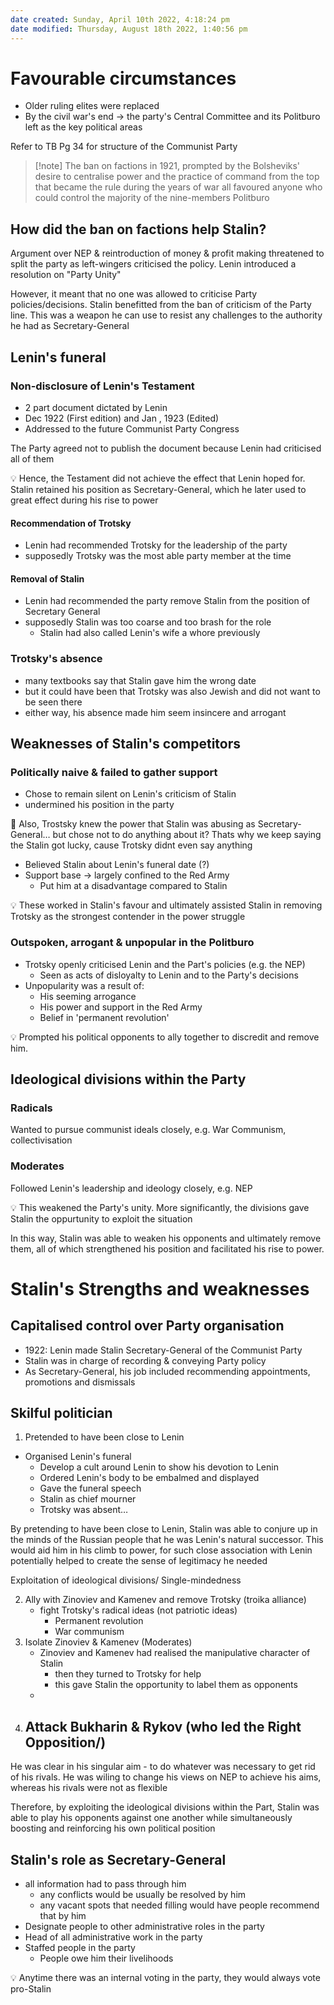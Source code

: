 ```yaml
---
date created: Sunday, April 10th 2022, 4:18:24 pm
date modified: Thursday, August 18th 2022, 1:40:56 pm
---
```


# Favourable circumstances

- Older ruling elites were replaced
- By the civil war's end → the party's Central Committee and its Politburo left as the key political areas

Refer to TB Pg 34 for structure of the Communist Party

> [!note] The ban on factions in 1921, prompted by the Bolsheviks' desire to centralise power and the practice of command from the top that became the rule during the years of war all favoured anyone who could control the majority of the nine-members Politburo

## How did the ban on factions help Stalin?

Argument over NEP & reintroduction of money & profit making threatened to split the party as left-wingers criticised the policy. Lenin introduced a resolution on "Party Unity"

However, it meant that no one was allowed to criticise Party policies/decisions. Stalin benefitted from the ban of criticism of the Party line. This was a weapon he can use to resist any challenges to the authority he had as Secretary-General

## Lenin's funeral

### Non-disclosure of Lenin's Testament

- 2 part document dictated by Lenin
- Dec 1922 (First edition) and Jan , 1923 (Edited)
- Addressed to the future Communist Party Congress

The Party agreed not to publish the document because Lenin had criticised all of them

<aside> 💡 Hence, the Testament did not achieve the effect that Lenin hoped for. Stalin retained his position as Secretary-General, which he later used to great effect during his rise to power

</aside>

#### Recommendation of Trotsky

- Lenin had recommended Trotsky for the leadership of the party
- supposedly Trotsky was the most able party member at the time

#### Removal of Stalin

- Lenin had recommended the party remove Stalin from the position of Secretary General
- supposedly Stalin was too coarse and too brash for the role
	- Stalin had also called Lenin's wife a whore previously

### Trotsky's absence

- many textbooks say that Stalin gave him the wrong date
- but it could have been that Trotsky was also Jewish and did not want to be seen there
- either way, his absence made him seem insincere and arrogant

## Weaknesses of Stalin's competitors

### Politically naive & failed to gather support

- Chose to remain silent on Lenin's criticism of Stalin
- undermined his position in the party

<aside> 🤡  Also, Trostsky knew the power that Stalin was abusing as Secretary-General… but chose not to do anything about it? Thats why we keep saying the Stalin got lucky, cause Trotsky didnt even say anything

</aside>

- Believed Stalin about Lenin's funeral date (?)
- Support base → largely confined to the Red Army
    - Put him at a disadvantage compared to Stalin

<aside> 💡 These worked in Stalin's favour and ultimately assisted Stalin in removing Trotsky as the strongest contender in the power struggle

</aside>

### Outspoken, arrogant & unpopular in the Politburo

- Trotsky openly criticised Lenin and the Part's policies (e.g. the NEP)
    - Seen as acts of disloyalty to Lenin and to the Party's decisions
- Unpopularity was a result of:
    - His seeming arrogance
    - His power and support in the Red Army
    - Belief in 'permanent revolution'

<aside> 💡 Prompted his political opponents to ally together to discredit and remove him.

</aside>

## Ideological divisions within the Party

### Radicals

Wanted to pursue communist ideals closely, e.g. War Communism, collectivisation

### Moderates

Followed Lenin's leadership and ideology closely, e.g. NEP

<aside> 💡 This weakened the Party's unity. More significantly, the divisions gave Stalin the oppurtunity to exploit the situation

</aside>

In this way, Stalin was able to weaken his opponents and ultimately remove them, all of which strengthened his position and facilitated his rise to power.

# Stalin's Strengths and weaknesses

## Capitalised control over Party organisation

- 1922: Lenin made Stalin Secretary-General of the Communist Party
- Stalin was in charge of recording & conveying Party policy
- As Secretary-General, his job included recommending appointments, promotions and dismissals

## Skilful politician

1. Pretended to have been close to Lenin

- Organised Lenin's funeral
    - Develop a cult around Lenin to show his devotion to Lenin
    - Ordered Lenin's body to be embalmed and displayed
    - Gave the funeral speech
    - Stalin as chief mourner
    - Trotsky was absent…

By pretending to have been close to Lenin, Stalin was able to conjure up in the minds of the Russian people that he was Lenin's natural successor. This would aid him in his climb to power, for such close association with Lenin potentially helped to create the sense of legitimacy he needed

Exploitation of ideological divisions/ Single-mindedness

2. Ally with Zinoviev and Kamenev and remove Trotsky (troika alliance)
	- fight Trotsky's radical ideas (not patriotic ideas)
		- Permanent revolution
		- War communism
3. Isolate Zinoviev & Kamenev (Moderates)
	 - Zinoviev and Kamenev had realised the manipulative character of Stalin
		 - then they turned to Trotsky for help
		 - this gave Stalin the opportunity to label them as opponents
	 - 
4. Attack Bukharin & Rykov (who led the Right Opposition/)
	- 

He was clear in his singular aim - to do whatever was necessary to get rid of his rivals. He was wiling to change his views on NEP to achieve his aims, whereas his rivals were not as flexible

Therefore, by exploiting the ideological divisions within the Part, Stalin was able to play his opponents against one another while simultaneously boosting and reinforcing his own political position

## Stalin's role as Secretary-General

- all information had to pass through him
	- any conflicts would be usually be resolved by him
	- any vacant spots that needed filling would have people recommend that by him 
- Designate people to other administrative roles in the party
- Head of all administrative work in the party
- Staffed people in the party
    - People owe him their livelihoods

<aside> 💡 Anytime there was an internal voting in the party, they would always vote pro-Stalin

</aside>